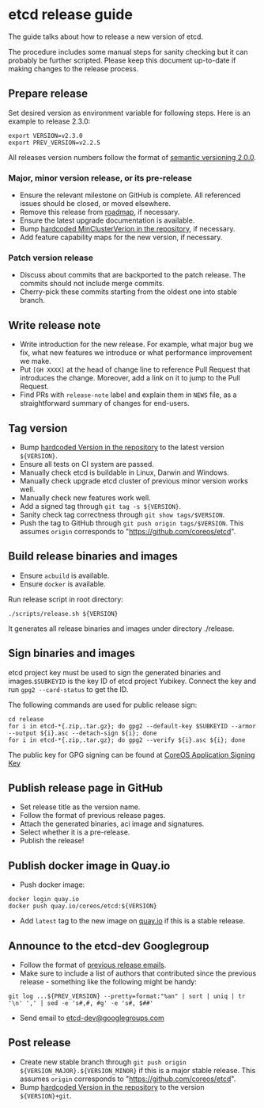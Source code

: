 # etcd release guide

The guide talks about how to release a new version of etcd.

The procedure includes some manual steps for sanity checking but it can probably be further scripted. Please keep this document up-to-date if making changes to the release process. 

## Prepare release

Set desired version as environment variable for following steps. Here is an example to release 2.3.0:

```
export VERSION=v2.3.0
export PREV_VERSION=v2.2.5
```

All releases version numbers follow the format of [semantic versioning 2.0.0](http://semver.org/).

### Major, minor version release, or its pre-release

- Ensure the relevant milestone on GitHub is complete. All referenced issues should be closed, or moved elsewhere.
- Remove this release from [roadmap](https://github.com/coreos/etcd/blob/master/ROADMAP.md), if necessary.
- Ensure the latest upgrade documentation is available.
- Bump [hardcoded MinClusterVerion in the repository](https://github.com/coreos/etcd/blob/master/version/version.go#L29), if necessary.
- Add feature capability maps for the new version, if necessary.

### Patch version release

- Discuss about commits that are backported to the patch release. The commits should not include merge commits.
- Cherry-pick these commits starting from the oldest one into stable branch.

## Write release note

- Write introduction for the new release. For example, what major bug we fix, what new features we introduce or what performance improvement we make.
- Put `[GH XXXX]` at the head of change line to reference Pull Request that introduces the change. Moreover, add a link on it to jump to the Pull Request.
- Find PRs with `release-note` label and explain them in `NEWS` file, as a straightforward summary of changes for end-users.

## Tag version

- Bump [hardcoded Version in the repository](https://github.com/coreos/etcd/blob/master/version/version.go#L30) to the latest version `${VERSION}`.
- Ensure all tests on CI system are passed.
- Manually check etcd is buildable in Linux, Darwin and Windows.
- Manually check upgrade etcd cluster of previous minor version works well.
- Manually check new features work well.
- Add a signed tag through `git tag -s ${VERSION}`.
- Sanity check tag correctness through `git show tags/$VERSION`.
- Push the tag to GitHub through `git push origin tags/$VERSION`. This assumes `origin` corresponds to "https://github.com/coreos/etcd".

## Build release binaries and images

- Ensure `acbuild` is available.
- Ensure `docker` is available.

Run release script in root directory:

```
./scripts/release.sh ${VERSION}
```

It generates all release binaries and images under directory ./release.

## Sign binaries and images

etcd project key must be used to sign the generated binaries and images.`$SUBKEYID` is the key ID of etcd project Yubikey. Connect the key and run `gpg2 --card-status` to get the ID.

The following commands are used for public release sign:

```
cd release
for i in etcd-*{.zip,.tar.gz}; do gpg2 --default-key $SUBKEYID --armor --output ${i}.asc --detach-sign ${i}; done
for i in etcd-*{.zip,.tar.gz}; do gpg2 --verify ${i}.asc ${i}; done
```

The public key for GPG signing can be found at [CoreOS Application Signing Key](https://coreos.com/security/app-signing-key)


## Publish release page in GitHub

- Set release title as the version name.
- Follow the format of previous release pages.
- Attach the generated binaries, aci image and signatures.
- Select whether it is a pre-release.
- Publish the release!

## Publish docker image in Quay.io

- Push docker image:

```
docker login quay.io
docker push quay.io/coreos/etcd:${VERSION}
```

- Add `latest` tag to the new image on [quay.io](https://quay.io/repository/coreos/etcd?tag=latest&tab=tags) if this is a stable release.

## Announce to the etcd-dev Googlegroup

- Follow the format of [previous release emails](https://groups.google.com/forum/#!forum/etcd-dev).
- Make sure to include a list of authors that contributed since the previous release - something like the following might be handy:

```
git log ...${PREV_VERSION} --pretty=format:"%an" | sort | uniq | tr '\n' ',' | sed -e 's#,#, #g' -e 's#, $##'
```

- Send email to etcd-dev@googlegroups.com

## Post release

- Create new stable branch through `git push origin ${VERSION_MAJOR}.${VERSION_MINOR}` if this is a major stable release. This assumes `origin` corresponds to "https://github.com/coreos/etcd".
- Bump [hardcoded Version in the repository](https://github.com/coreos/etcd/blob/master/version/version.go#L30) to the version `${VERSION}+git`.
